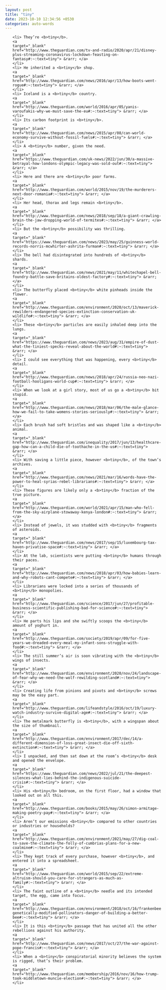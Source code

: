 ```yaml
---
layout: post
title: "tiny"
date: 2023-10-10 12:34:56 +0530
categories: auto-words
---
```

<ol>

    <li> They’re <b>tiny</b>.
    <a 
    target="_blank" 
    href="http://www.theguardian.com/tv-and-radio/2020/apr/21/disney-plus-streaming-coronavirus-lockdown-feasting-on-fantasy#:~:text=tiny"> &rarr; </a>
    </li>
    <li> He inherited a <b>tiny</b> shop.
    <a 
    target="_blank" 
    href="http://www.theguardian.com/news/2016/apr/13/how-boots-went-rogue#:~:text=tiny"> &rarr; </a>
    </li>
    <li> Iceland is a <b>tiny</b> country.
    <a 
    target="_blank" 
    href="http://www.theguardian.com/world/2016/apr/05/yanis-varoufakis-why-we-must-save-the-eu#:~:text=tiny"> &rarr; </a>
    </li>
    <li> Its carbon footprint is <b>tiny</b>.
    <a 
    target="_blank" 
    href="http://www.theguardian.com/news/2015/apr/08/can-world-economy-survive-without-fossil-fuels#:~:text=tiny"> &rarr; </a>
    </li>
    <li> A <b>tiny</b> number, given the need.
    <a 
    target="_blank" 
    href="https://www.theguardian.com/uk-news/2022/jun/30/a-massive-betrayal-how-londons-olympic-legacy-was-sold-out#:~:text=tiny"> &rarr; </a>
    </li>
    <li> Here and there are <b>tiny</b> poor farms.
    <a 
    target="_blank" 
    href="http://www.theguardian.com/world/2015/nov/19/the-murderers-next-door-romania#:~:text=tiny"> &rarr; </a>
    </li>
    <li> Her head, thorax and legs remain <b>tiny</b>.
    <a 
    target="_blank" 
    href="http://www.theguardian.com/news/2018/sep/18/a-giant-crawling-brain-the-jaw-dropping-world-of-termites#:~:text=tiny"> &rarr; </a>
    </li>
    <li> But the <b>tiny</b> possibility was thrilling.
    <a 
    target="_blank" 
    href="https://www.theguardian.com/news/2023/may/25/guinness-world-records-norris-mcwhirter-ashrita-furman#:~:text=tiny"> &rarr; </a>
    </li>
    <li> The bell had disintegrated into hundreds of <b>tiny</b> shards.
    <a 
    target="_blank" 
    href="http://www.theguardian.com/news/2021/may/11/whitechapel-bell-foundry-battle-save-britains-oldest-factory#:~:text=tiny"> &rarr; </a>
    </li>
    <li> The butterfly placed <b>tiny</b> white pinheads inside the flower.
    <a 
    target="_blank" 
    href="http://www.theguardian.com/environment/2020/oct/13/maverick-rewilders-endangered-species-extinction-conservation-uk-wildlife#:~:text=tiny"> &rarr; </a>
    </li>
    <li> These <b>tiny</b> particles are easily inhaled deep into the lungs.
    <a 
    target="_blank" 
    href="https://www.theguardian.com/news/2023/aug/31/empire-of-dust-what-the-tiniest-specks-reveal-about-the-world#:~:text=tiny"> &rarr; </a>
    </li>
    <li> I could see everything that was happening, every <b>tiny</b> detail.
    <a 
    target="_blank" 
    href="http://www.theguardian.com/news/2018/apr/24/russia-neo-nazi-football-hooligans-world-cup#:~:text=tiny"> &rarr; </a>
    </li>
    <li> When we look at a girl story, most of us go a <b>tiny</b> bit stupid.
    <a 
    target="_blank" 
    href="http://www.theguardian.com/news/2018/mar/06/the-male-glance-how-we-fail-to-take-womens-stories-seriously#:~:text=tiny"> &rarr; </a>
    </li>
    <li> Each brush had soft bristles and was shaped like a <b>tiny</b> animal.
    <a 
    target="_blank" 
    href="http://www.theguardian.com/inequality/2017/jun/13/healthcare-gap-how-can-a-child-die-of-toothache-in-the-us#:~:text=tiny"> &rarr; </a>
    </li>
    <li> With saving a little piece, however <b>tiny</b>, of the town’s archives.
    <a 
    target="_blank" 
    href="http://www.theguardian.com/news/2021/mar/16/words-have-the-power-to-heal-syrias-rebel-librarians#:~:text=tiny"> &rarr; </a>
    </li>
    <li> These figures are likely only a <b>tiny</b> fraction of the true picture.
    <a 
    target="_blank" 
    href="http://www.theguardian.com/world/2021/apr/15/man-who-fell-from-the-sky-airplane-stowaway-kenya-london#:~:text=tiny"> &rarr; </a>
    </li>
    <li> Instead of jewels, it was studded with <b>tiny</b> fragments of asteroids.
    <a 
    target="_blank" 
    href="http://www.theguardian.com/news/2017/sep/15/luxembourg-tax-haven-privatise-space#:~:text=tiny"> &rarr; </a>
    </li>
    <li> At the lab, scientists were putting <b>tiny</b> humans through their paces.
    <a 
    target="_blank" 
    href="http://www.theguardian.com/news/2018/apr/03/how-babies-learn-and-why-robots-cant-compete#:~:text=tiny"> &rarr; </a>
    </li>
    <li> Librarians were locked into a series of thousands of <b>tiny</b> monopolies.
    <a 
    target="_blank" 
    href="http://www.theguardian.com/science/2017/jun/27/profitable-business-scientific-publishing-bad-for-science#:~:text=tiny"> &rarr; </a>
    </li>
    <li> He parts his lips and she swiftly scoops the <b>tiny</b> amount of yoghurt in.
    <a 
    target="_blank" 
    href="http://www.theguardian.com/society/2019/apr/09/for-five-years-we-dreaded-every-meal-my-infant-sons-struggle-with-food#:~:text=tiny"> &rarr; </a>
    </li>
    <li> The still summer’s air is soon vibrating with the <b>tiny</b> wings of insects.
    <a 
    target="_blank" 
    href="http://www.theguardian.com/environment/2020/nov/24/landscape-of-fear-why-we-need-the-wolf-rewilding-scotland#:~:text=tiny"> &rarr; </a>
    </li>
    <li> Creating life from pinions and pivots and <b>tiny</b> screws may be the easy part.
    <a 
    target="_blank" 
    href="http://www.theguardian.com/lifeandstyle/2016/oct/19/luxury-watch-industry-survive-digital-age#:~:text=tiny"> &rarr; </a>
    </li>
    <li> The metalmark butterfly is <b>tiny</b>, with a wingspan about the size of thumbnail.
    <a 
    target="_blank" 
    href="http://www.theguardian.com/environment/2017/dec/14/a-different-dimension-of-loss-great-insect-die-off-sixth-extinction#:~:text=tiny"> &rarr; </a>
    </li>
    <li> I unpacked, and then sat down at the room’s <b>tiny</b> desk and opened the envelope.
    <a 
    target="_blank" 
    href="https://www.theguardian.com/news/2022/jul/21/the-deepest-silences-what-lies-behind-the-indigenous-suicide-crisis#:~:text=tiny"> &rarr; </a>
    </li>
    <li> His <b>tiny</b> bedroom, on the first floor, had a window that looked out on all this.
    <a 
    target="_blank" 
    href="http://www.theguardian.com/books/2015/may/26/simon-armitage-making-poetry-pay#:~:text=tiny"> &rarr; </a>
    </li>
    <li> Aren’t our emissions <b>tiny</b> compared to other countries or industries or households?
    <a 
    target="_blank" 
    href="http://www.theguardian.com/environment/2021/may/27/dig-coal-to-save-the-climate-the-folly-of-cumbrias-plans-for-a-new-coalmine#:~:text=tiny"> &rarr; </a>
    </li>
    <li> They kept track of every purchase, however <b>tiny</b>, and entered it into a spreadsheet.
    <a 
    target="_blank" 
    href="http://www.theguardian.com/world/2015/sep/22/extreme-altruism-should-you-care-for-strangers-as-much-as-family#:~:text=tiny"> &rarr; </a>
    </li>
    <li> The faint outline of a <b>tiny</b> needle and its intended target, the egg, came into focus.
    <a 
    target="_blank" 
    href="http://www.theguardian.com/environment/2018/oct/16/frankenbees-genetically-modified-pollinators-danger-of-building-a-better-bee#:~:text=tiny"> &rarr; </a>
    </li>
    <li> It is this <b>tiny</b> passage that has united all the other rebellions against his authority.
    <a 
    target="_blank" 
    href="http://www.theguardian.com/news/2017/oct/27/the-war-against-pope-francis#:~:text=tiny"> &rarr; </a>
    </li>
    <li> When a <b>tiny</b> conspiratorial minority believes the system is rigged, that’s their problem.
    <a 
    target="_blank" 
    href="http://www.theguardian.com/membership/2016/nov/16/how-trump-took-middletown-muncie-election#:~:text=tiny"> &rarr; </a>
    </li>